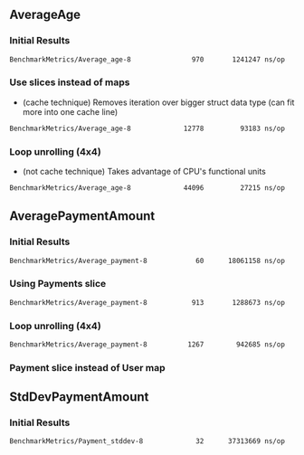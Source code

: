 ## AverageAge
### Initial Results

```sh
BenchmarkMetrics/Average_age-8         	     970	   1241247 ns/op
```

### Use slices instead of maps

- (cache technique) Removes iteration over bigger struct data type (can fit more into one cache line)

```sh
BenchmarkMetrics/Average_age-8         	   12778	     93183 ns/op
```

### Loop unrolling (4x4)

- (not cache technique) Takes advantage of CPU's functional units

```sh
BenchmarkMetrics/Average_age-8         	   44096	     27215 ns/op
```

## AveragePaymentAmount
### Initial Results
```sh
BenchmarkMetrics/Average_payment-8     	      60	  18061158 ns/op
```

### Using Payments slice
```sh
BenchmarkMetrics/Average_payment-8     	     913	   1288673 ns/op
```

### Loop unrolling (4x4)
```sh
BenchmarkMetrics/Average_payment-8     	    1267	    942685 ns/op
```

### Payment slice instead of User map

## StdDevPaymentAmount
### Initial Results
```sh
BenchmarkMetrics/Payment_stddev-8      	      32	  37313669 ns/op
```
